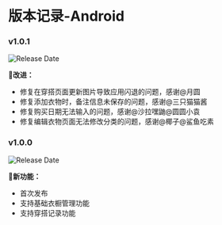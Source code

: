 # 版本记录-Android



### v1.0.1 
![Release Date](https://img.shields.io/badge/Release_Date-April_20,_2025-0080FF?style=flat&logoWidth=1)

**💅改进：**
* 修复在穿搭页面更新图片导致应用闪退的问题，感谢@月圆
* 修复添加衣物时，备注信息未保存的问题，感谢@三只猫猫酱
* 修复购买日期无法输入的问题，感谢@沙拉嘿鼬@圆圆小袁
* 修复编辑衣物页面无法修改分类的问题，感谢@椰子@鲨鱼吃素


### v1.0.0 
![Release Date](https://img.shields.io/badge/Release_Date-April_19,_2025-0080FF?style=flat&logoWidth=1)

**🥳新功能：**
* 首次发布
* 支持基础衣橱管理功能
* 支持穿搭记录功能


